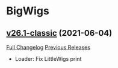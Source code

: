 # BigWigs

## [v26.1-classic](https://github.com/BigWigsMods/BigWigs/tree/v26.1-classic) (2021-06-04)
[Full Changelog](https://github.com/BigWigsMods/BigWigs/compare/v26-classic...v26.1-classic) [Previous Releases](https://github.com/BigWigsMods/BigWigs/releases)

- Loader: Fix LittleWigs print  

